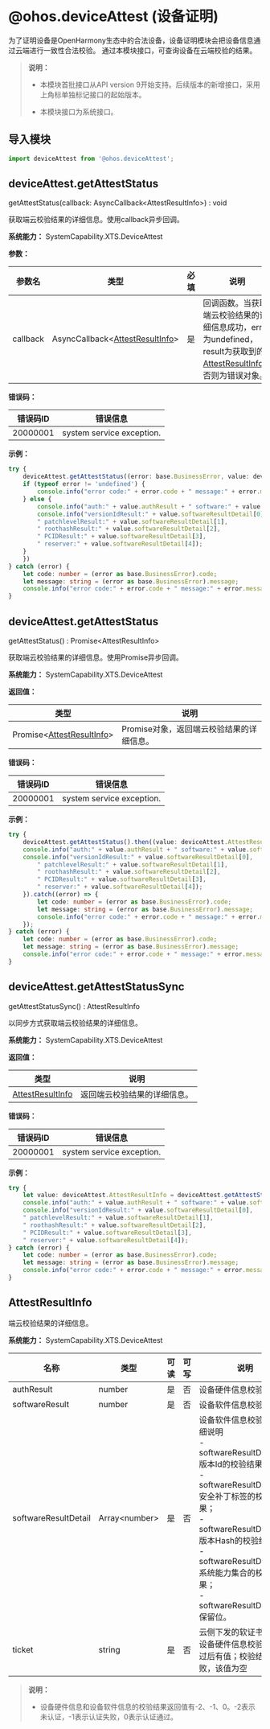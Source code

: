 # @ohos.deviceAttest (设备证明)

为了证明设备是OpenHarmony生态中的合法设备，设备证明模块会把设备信息通过云端进行一致性合法校验。
通过本模块接口，可查询设备在云端校验的结果。

> **说明：**
>
> - 本模块首批接口从API version 9开始支持。后续版本的新增接口，采用上角标单独标记接口的起始版本。
>
> - 本模块接口为系统接口。

## 导入模块

```ts
import deviceAttest from '@ohos.deviceAttest';
```

## deviceAttest.getAttestStatus

getAttestStatus(callback: AsyncCallback&lt;AttestResultInfo&gt;) : void

获取端云校验结果的详细信息。使用callback异步回调。

**系统能力：** SystemCapability.XTS.DeviceAttest

**参数：**

| 参数名   | 类型                                                        | 必填 | 说明                                                         |
| -------- | ----------------------------------------------------------- | ---- | ------------------------------------------------------------ |
| callback | AsyncCallback&lt;[AttestResultInfo](#attestresultinfo)&gt; | 是   | 回调函数。当获取端云校验结果的详细信息成功，error为undefined，result为获取到的[AttestResultInfo](#attestresultinfo)；否则为错误对象。 |

**错误码：**

| 错误码ID  | 错误信息             |
|----------|----------------------|
| 20000001 | system service exception. |

**示例：**

```ts
try {
    deviceAttest.getAttestStatus((error: base.BusinessError, value: deviceAttest.AttestResultInfo) => {
    if (typeof error != 'undefined') {
        console.info("error code:" + error.code + " message:" + error.message);
    } else {
        console.info("auth:" + value.authResult + " software:" + value.softwareResult + " ticket:" + value.ticket);
        console.info("versionIdResult:" + value.softwareResultDetail[0],
        " patchlevelResult:" + value.softwareResultDetail[1],
        " roothashResult:" + value.softwareResultDetail[2],
        " PCIDResult:" + value.softwareResultDetail[3],
        " reserver:" + value.softwareResultDetail[4]);
    }
    })
} catch (error) {
    let code: number = (error as base.BusinessError).code;
    let message: string = (error as base.BusinessError).message;
    console.info("error code:" + error.code + " message:" + error.message);
}
```

## deviceAttest.getAttestStatus

getAttestStatus() : Promise&lt;AttestResultInfo&gt;

获取端云校验结果的详细信息。使用Promise异步回调。

**系统能力：** SystemCapability.XTS.DeviceAttest

**返回值：**

| 类型                                                  | 说明                            |
| ----------------------------------------------------- | ------------------------------- |
| Promise&lt;[AttestResultInfo](#attestresultinfo)&gt; | Promise对象，返回端云校验结果的详细信息。 |

**错误码：**

| 错误码ID  | 错误信息             |
|----------|----------------------|
| 20000001 | system service exception. |

**示例：**

```ts
try {
    deviceAttest.getAttestStatus().then((value: deviceAttest.AttestResultInfo) => {
    console.info("auth:" + value.authResult + " software:" + value.softwareResult + " ticket:" + value.ticket);
    console.info("versionIdResult:" + value.softwareResultDetail[0],
        " patchlevelResult:" + value.softwareResultDetail[1],
        " roothashResult:" + value.softwareResultDetail[2],
        " PCIDResult:" + value.softwareResultDetail[3],
        " reserver:" + value.softwareResultDetail[4]);
    }).catch((error) => {
        let code: number = (error as base.BusinessError).code;
        let message: string = (error as base.BusinessError).message;
        console.info("error code:" + error.code + " message:" + error.message);
    });
} catch (error) {
    let code: number = (error as base.BusinessError).code;
    let message: string = (error as base.BusinessError).message;
    console.info("error code:" + error.code + " message:" + error.message);
}
```

## deviceAttest.getAttestStatusSync

getAttestStatusSync() : AttestResultInfo

以同步方式获取端云校验结果的详细信息。

**系统能力：** SystemCapability.XTS.DeviceAttest

**返回值：**

| 类型                                                  | 说明                            |
| ----------------------------------------------------- | ------------------------------- |
| [AttestResultInfo](#attestresultinfo) | 返回端云校验结果的详细信息。 |

**错误码：**

| 错误码ID  | 错误信息             |
|----------|----------------------|
| 20000001 | system service exception. |

**示例：**

```ts
try {
    let value: deviceAttest.AttestResultInfo = deviceAttest.getAttestStatusSync();
    console.info("auth:" + value.authResult + " software:" + value.softwareResult + " ticket:" + value.ticket);
    console.info("versionIdResult:" + value.softwareResultDetail[0],
    " patchlevelResult:" + value.softwareResultDetail[1],
    " roothashResult:" + value.softwareResultDetail[2],
    " PCIDResult:" + value.softwareResultDetail[3],
    " reserver:" + value.softwareResultDetail[4]);
} catch (error) {
    let code: number = (error as base.BusinessError).code;
    let message: string = (error as base.BusinessError).message;
    console.info("error code:" + error.code + " message:" + error.message);
}
```

## AttestResultInfo

端云校验结果的详细信息。

**系统能力：** SystemCapability.XTS.DeviceAttest

| 名称                  | 类型                  | 可读 | 可写 | 说明                   |
| --------------------- | --------------------- | ---- | ---- | ---------------------- |
| authResult            | number               | 是   | 否   | 设备硬件信息校验结果。    |
| softwareResult        | number               | 是   | 否   | 设备软件信息校验结果。    |
| softwareResultDetail  | Array&lt;number&gt;  | 是   | 否   | 设备软件信息校验结果详细说明<br/> - softwareResultDetail[0]:版本Id的校验结果；<br/>- softwareResultDetail[1]:安全补丁标签的校验结果；<br/>- softwareResultDetail[2]:版本Hash的校验结果；<br/>- softwareResultDetail[3]:系统能力集合的校验结果；<br/>- softwareResultDetail[4]:保留位。  |
| ticket                | string               | 是   | 否   | 云侧下发的软证书。<br/>设备硬件信息校验结果通过后有值；校验结果失败，该值为空        |

> **说明：**
>
> - 设备硬件信息和设备软件信息的校验结果返回值有-2、-1、0。-2表示未认证，-1表示认证失败，0表示认证通过。
